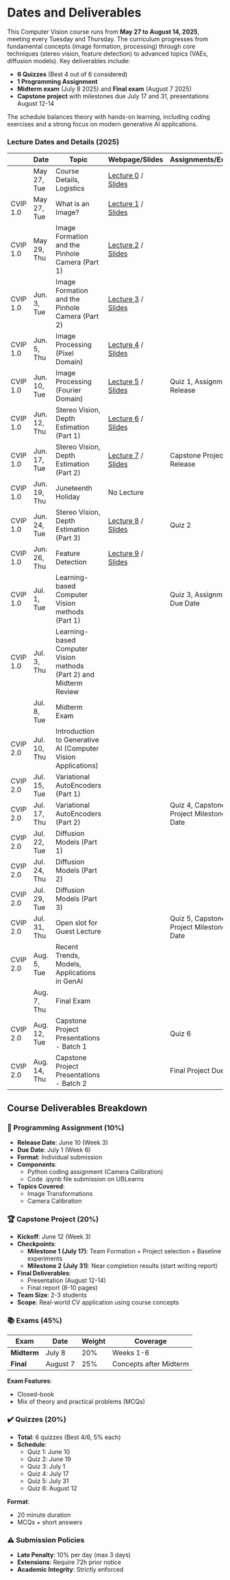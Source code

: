 # Dates and Deliverables

This Computer Vision course runs from **May 27 to August 14, 2025**, meeting every Tuesday and Thursday. The curriculum progresses from fundamental concepts (image formation, processing) through core techniques (stereo vision, feature detection) to advanced topics (VAEs, diffusion models). Key deliverables include:
- **6 Quizzes** (Best 4 out of 6 considered)
- **1 Programming Assignment** 
- **Midterm exam** (July 8 2025) and **Final exam** (August 7 2025)
- **Capstone project** with milestones due July 17 and 31, presentations August 12-14

The schedule balances theory with hands-on learning, including coding exercises and a strong focus on modern generative AI applications.

### Lecture Dates and Details (2025)

| | **Date** | **Topic** | **Webpage/Slides** |**Assignments/Exercises** |
|-|-|-|-|-|
| | May 27, Tue   | Course Details, Logistics | [Lecture 0](syllabus.md) / [Slides](https://slides.com/naresh-ub/cvip-lec-0)| 
| CVIP 1.0 | May 27, Tue | What is an Image?| [Lecture 1](lectures/lecture-1.ipynb) / [Slides](https://slides.com/naresh-ub/cvip-lec-1)| 
| CVIP 1.0 | May 29, Thu  | Image Formation and the Pinhole Camera (Part 1) | [Lecture 2](lectures/lecture-2-3.ipynb) / [Slides](https://slides.com/naresh-ub/cvip-lec-2-3) |
| CVIP 1.0 | Jun. 3, Tue  | Image Formation and the Pinhole Camera (Part 2) | [Lecture 3](lectures/lecture-2-3.ipynb) / [Slides](https://slides.com/naresh-ub/cvip-lec-2-3) |
| CVIP 1.0 | Jun. 5, Thu  | Image Processing (Pixel Domain) | [Lecture 4](lectures/lecture-4.ipynb) / [Slides](https://slides.com/naresh-ub/cvip-lec-4) |
| CVIP 1.0 | Jun. 10, Tue  | Image Processing (Fourier Domain) | [Lecture 5](lectures/lecture-5.ipynb) / [Slides](https://slides.com/naresh-ub/cvip-lec-5) | Quiz 1, Assignment 1 Release |
| CVIP 1.0 | Jun. 12, Thu  | Stereo Vision, Depth Estimation (Part 1) | [Lecture 6](lectures/lecture-6-7-8.ipynb) / [Slides](https://slides.com/naresh-ub/cvip-lec-6-7-8) |
| CVIP 1.0 | Jun. 17, Tue   | Stereo Vision, Depth Estimation (Part 2) | [Lecture 7](lectures/lecture-6-7-8.ipynb) / [Slides](https://slides.com/naresh-ub/cvip-lec-6-7-8) | Capstone Project Release |
| CVIP 1.0 | Jun. 19, Thu  | Juneteenth Holiday | No Lecture | |
| CVIP 1.0 | Jun. 24, Tue  | Stereo Vision, Depth Estimation (Part 3) | [Lecture 8](lectures/lecture-6-7-8.ipynb) / [Slides](https://slides.com/naresh-ub/cvip-lec-6-7-8) | Quiz 2 |
| CVIP 1.0 | Jun. 26, Thu  | Feature Detection | [Lecture 9](lectures/lecture-9.ipynb) / [Slides](https://slides.com/naresh-ub/cvip-lec-9) | |
| CVIP 1.0 | Jul. 1, Tue   | Learning-based Computer Vision methods (Part 1) | | Quiz 3, Assignment 1 Due Date |
| CVIP 1.0 | Jul. 3, Thu  | Learning-based Computer Vision methods (Part 2) and Midterm Review | | |
| | Jul. 8, Tue | Midterm Exam | | |
| CVIP 2.0 | Jul. 10, Thu  | Introduction to Generative AI (Computer Vision Applications) | | |
| CVIP 2.0 | Jul. 15, Tue  | Variational AutoEncoders (Part 1) | | |
| CVIP 2.0 | Jul. 17, Thu  | Variational AutoEncoders (Part 2) | | Quiz 4, Capstone Project Milestone 1 Due Date |
| CVIP 2.0 | Jul. 22, Tue   | Diffusion Models (Part 1) | | |
| CVIP 2.0 | Jul. 24, Thu  | Diffusion Models (Part 2) | | |
| CVIP 2.0 | Jul. 29, Tue   | Diffusion Models (Part 3) | | |
| CVIP 2.0 | Jul. 31, Thu  | Open slot for Guest Lecture | | Quiz 5, Capstone Project Milestone 2 Due Date |
| CVIP 2.0 | Aug. 5, Tue   | Recent Trends, Models, Applications in GenAI | | |
|  | Aug. 7, Thu  | Final Exam | | |
| CVIP 2.0 | Aug. 12, Tue   | Capstone Project Presentations - Batch 1 | | Quiz 6 |
| CVIP 2.0 | Aug. 14, Thu  | Capstone Project Presentations - Batch 2 | | Final Project Due Date |


## Course Deliverables Breakdown

### 📝 Programming Assignment (10%)
- **Release Date**: June 10 (Week 3)  
- **Due Date**: July 1 (Week 6)  
- **Format**: Individual submission  
- **Components**:
  - Python coding assignment (Camera Calibration)  
  - Code .ipynb file submission on UBLearns
- **Topics Covered**:  
  - Image Transformations
  - Camera Calibration  

### 🏆 Capstone Project (20%)
- **Kickoff**: June 12 (Week 3)  
- **Checkpoints**:  
  - **Milestone 1 (July 17)**: Team Formation + Project selection + Baseline experiments  
  - **Milestone 2 (July 31)**: Near completion results (start writing report)  
- **Final Deliverables**:  
  - Presentation (August 12-14)  
  - Final report (8-10 pages)  
- **Team Size**: 2-3 students  
- **Scope**: Real-world CV application using course concepts  

### 📚 Exams (45%)
| Exam        | Date       | Weight | Coverage |
|-------------|------------|--------|----------|
| **Midterm** | July 8     | 20%    | Weeks 1-6 |
| **Final**   | August 7   | 25%    | Concepts after Midterm |

**Exam Features**:  
- Closed-book  
- Mix of theory and practical problems (MCQs)

### ✔️ Quizzes (20%)
- **Total**: 6 quizzes (Best 4/6, 5% each)  
- **Schedule**:  
  - Quiz 1: June 10  
  - Quiz 2: June 19  
  - Quiz 3: July 1  
  - Quiz 4: July 17  
  - Quiz 5: July 31  
  - Quiz 6: August 12  

**Format**:  
- 20 minute duration  
- MCQs + short answers  

### ⚠️ Submission Policies
- **Late Penalty**: 10% per day (max 3 days)  
- **Extensions**: Require 72h prior notice  
- **Academic Integrity**: Strictly enforced  